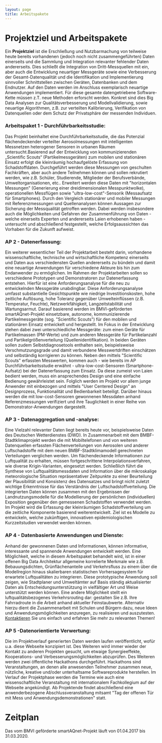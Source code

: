 ```yaml
---
layout: page
title: Arbeitspakete
---
```


Projektziel und Arbeitspakete
=============================

Ein **Projektziel** ist die Erschließung und Nutzbarmachung von teilweise heute bereits vorhandenen (jedoch noch nicht zusammengeführten) Daten einerseits und die Sammlung und Integration relevanter fehlender Daten andererseits. Dies schließt die Integration von Dritt-Messquellen mit ein, aber auch die Entwicklung neuartiger Messgeräte sowie eine Verbesserung der Gesamt-Datenqualität und die Identifikation und Implementierung sinnvoller Schnittstellen zwischen Geräten, Datenbanken und dem Endnutzer. Auf den Daten werden im Anschluss exemplarisch neuartige Anwendungen implementiert. Für diese gesamte datengetriebene Software-Kette müssen z.T. neue Methoden erforscht werden. Konkret sind dies Big Data Analysen zur Qualitätsverbesserung und Modellvalidierung, sowie neuartige Algorithmen, z.B. zur verteilten Kalibrierung, Verifikation von Datenquellen oder dem Schutz der Privatsphäre der messenden Individuen.  

### Arbeitspaket 1 - Durchführbarkeitsstudie:
Das Projekt beinhaltet eine Durchführbarkeitsstudie, die das Potenzial flächendeckender verteilter Aerosolmessungen mit intelligenten Messnetzen heterogener Sensoren in urbanen Räumen untersucht.Basierend auf der Entwicklung von kommunizierenden „Scientific Scouts“ (Partikelmessgeräten) zum mobilen und stationären Einsatz erfolgt die kleinräumig hochaufgelöste Erfassung von Schadstoffdaten. Durchgeführt werden diese Messungen von geschulten Fachkräften, aber auch andere Teilnehmen können und sollen rekrutiert werden, wie z.B. Schüler, Studierende, Mitglieder der Berufsverbände, Umweltorganisationen, etc.. Erweitert werden diese Daten mit "horizontalen Messungen" (Generierung einer dreidimensionalen Messpunktwolke), operationellen Messflügen sowie "ultra-low-cost"-Sensorik (Messaufsatz für Smartphones). Durch den Vergleich stationärer und mobiler Messungen mit Referenzmessungen und Quellenanalysen können Aussagen zur Sicherung der Messqualität getroffen werden. Dabei werden insbesondere auch die Möglichkeiten und Gefahren der Zusammenführung von Daten - welche einerseits Experten und andererseits Laien erhobenen haben - untersucht und abschließend festgestellt, welche Erfolgsaussichten das Vorhaben für die Zukunft aufweist. 

  
### AP 2 - Datenerfassung:
Ein weiterer wesentlicher Teil der Projektarbeit besteht darin, vorhandene wissenschaftliche, technische und wirtschaftliche Kompetenz einerseits und Daten aus verschiedensten Quellen andererseits zu bündeln und damit eine neuartige Anwendungen für verschiedene Akteure bis hin zum Endanwender zu ermöglichen. Im Rahmen der Projektarbeiten sollen so verschiedene Prototypen und Demonstratoren zur Datenerfassung entstehen. Hierfür ist eine Anforderungsanalyse für die neu zu entwickelnden Messgeräte unabdingbar. Diese Anforderungsanalyse umfasst substantielle Gesichtspunkte wie niedrige Investitionskosten, hohe zeitliche Auflösung, hohe Toleranz gegenüber Umwelteinflüssen (z.B. Temperatur, Feuchte), Netzwerkfähigkeit, Langzeitstabilität und Wartungsarmut. Darauf basierend werden im BMVI-geförderten smartAQnet-Projekt einsetzbare, autonome, kommunizierende Partikelmessgeräte (sog. "Scientific Scouts") für den mobilen und stationären Einsatz entwickelt und hergestellt. Im Fokus in der Entwicklung stehen dabei zwei unterschiedliche Messgeräte: zum einen Geräte für Partikelmassen (PM-Werte) und zum anderen Messgeräte für Partikelanzahl und Partikelgrößenverteilung (Quellenidentifikation). In beiden Geräten sollen zudem Selbstdiagnosetools enthalten sein, beispielsweise Verschmutzungsgrade und damit verbundene Messwertdriften einschätzen und selbständig korrigieren zu können. Neben den mittels "Scientific Scouts" erfassten Messwerten, kommen auch - wie bereits im AP Durchführbarkeitsstudie erwähnt - ultra-low-cost-Sensoren (Smartphone-Aufsatz) bei der Datenerfassung zum Einsatz. Da diese zumeist von Laien bedient werden, muss ein ansprechendes Design und eine einfache Bedienung gewährleistet sein. Folglich werden im Projekt vor allem junge Anwender mit einbezogen und mittels "User Centered Design" an Designprozess, Funktionalität und Bedienbarkeit beteiligt. Darüber hinaus werden die mit low-cost-Sensoren gewonnenen Messdaten anhand Referenzmessungen verifiziert und ihre Tauglichkeit in einer Reihe von Demonstrator-Anwendungen dargestellt.

### AP 3 - Datenaggregation und -analyse:
Eine Vielzahl relevanter Daten liegt bereits heute vor, beispielsweise Daten des Deutschen Wetterdienstes (DWD). In Zusammenarbeit mit dem BMBF-Stadtklimaprojekt werden die mit Mobiltelefonen und von weiteren Datenquellen erfassten Flächenverteilungen von Aerosolen und anderer Luftschadstoffe mit dem neuen BMBF-Stadtklimamodell gerechneten Verteilungen verglichen werden. Um flächendeckende Informationen zur Luftqualität zu erhalten, müssen fortgeschrittene Interpolationsverfahren, wie diverse Krigin-Varianten, eingesetzt werden. Schließlich führt die Synthese von Luftqualitätsmessdaten und Information über die mikroskalige meteorologische Situation repräsentativer Zeitpunkte zu einer Beurteilung der Plausibilität und Konsistenz des Datensatzes und bringt nicht zuletzt wichtige Erkenntnisse für das Verständnis der Luftschadstoffverteilung. Die integrierten Daten können zusammen mit den Ergebnissen der Landnutzungsmodelle für die Modellierung der persönlichen (individuellen) Exposition gegenüber den gemessenen Schadstoffen verwendet werden. Im Projekt wird die Erfassung der kleinräumigen Schadstoffverteilung um die zeitliche Komponente basierend weiterentwickelt. Ziel ist es Modelle zu entwickeln, welche zukünftigen, innovativen epidemiologischen Kurzzeitstudien verwendet werden können.

### AP 4 - Datenbasierte Anwendungen und Dienste:
Anhand der gewonnenen Daten und Informationen, können informative, interessante und spannende Anwendungen entwickelt werden. Eine Möglichkeit, welche in diesem Arbeitspaket behandelt wird, ist in einer offenen Big Data Architektur allgemeine korrelierte Merkmale wie z.B. Bebauungsdichten, Grünflächenanteile und Verkehrsfluss zu einem über die Modellregion hinaus skalierbaren statistischen Vorhersagesystem für erwartete Luftqualitäten zu integrieren. Diese prototypische Anwendung soll zeigen, wie Stadtplaner und Umweltämter auf Basis ständig aktualisierter Daten als Entscheidungsunterstützung in vielfältiger Art und Weise unterstützt werden können. Eine andere Möglichkeit stellt ein luftqualitätsbezogenes Verkehrsrouting dar: gestalten Sie z.B. Ihre Fahrradroute in die Arbeit anhand aktueller Feinstaubwerte. Alternativ hierzu dient die Zusammenarbeit mit Schulen und Bürgern dazu, neue Ideen und Anwendungsmöglichkeiten anzuregen, zu realisieren und auszutesten. [Kontaktieren](/KONTAKT/) Sie uns einfach und erfahren Sie mehr zu relevanten Themen!  

### AP 5 -Datenorientierte Verwertung:
Die im Projektverlauf generierten Daten werden laufen veröffentlicht, wofür u.a. diese Webseite konzipiert ist. Des Weiteren wird immer wieder der Kontakt zu anderen Projekten gesucht, um etwaige Synergieeffekte, Kooperations- und Verbesserungsmöglichkeiten abzuprüfen. Des Weiteren werden zwei öffentliche Hackathons durchgeführt. Hackathons sind Veranstaltungen, an denen alle anwesenden Teilnehmer zusammen neue, nützliche, kreative und/oder unterhaltsame Softwareprodukte herstellen. Im Verlauf der Projektphase werden die Termine wie auch eine wissenschaftliche Veranstaltung mit internationalem Fachkollegium auf der Webseite angekündigt. Ab Projektende findet abschließend eine anwenderbezogene Abschlussveranstaltung mitsamt "Tag der offenen Tür mit Mess und Anwendungsdemonstrationen" statt.   

Zeitplan
========

Das vom BMVI geförderte smartAQnet-Projekt läuft von 01.04.2017 bis 31.03.2020.